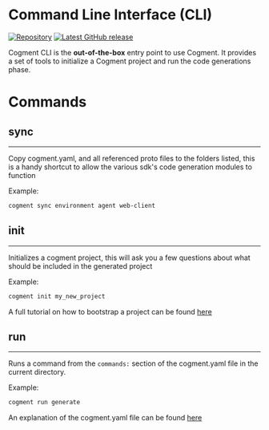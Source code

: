 # Command Line Interface (CLI)

[![Repository](https://img.shields.io/badge/repository-cogment%2Fcogment--cli-%23ffb400?style=flat-square&logo=github)](https://github.com/cogment/cogment-cli) [![Latest GitHub release](https://img.shields.io/github/v/release/cogment/cogment-cli?label=release&sort=semver&style=flat-square)](https://github.com/cogment/cogment-cli/releases)

Cogment CLI is the **out-of-the-box** entry point to use Cogment. It provides a set of tools to initialize a Cogment project and run the code generations phase.

# Commands

## sync

---

Copy cogment.yaml, and all referenced proto files to the folders listed, this is a handy shortcut to allow the various sdk's code generation modules to function

Example:

```bash
cogment sync environment agent web-client
```

## init

---

Initializes a cogment project, this will ask you a few questions about what should be included in the generated project

Example:

```bash
cogment init my_new_project
```

A full tutorial on how to bootstrap a project can be found [here](../../cogment/tutorial/1-bootstrap-and-data-structures.md)

## run

---

Runs a command from the `commands:` section of the cogment.yaml file in the current directory.

Example:

```bash
cogment run generate
```

An explanation of the cogment.yaml file can be found [here](../../cogment/cogment-api-reference/cogment-yaml.md)

